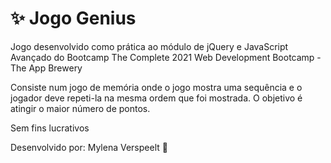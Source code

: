 <h1>✨ Jogo Genius</h1>
<p>Jogo desenvolvido como prática ao módulo de jQuery e JavaScript Avançado do Bootcamp The Complete 2021 Web Development Bootcamp - The App Brewery  </p>
<p>Consiste num jogo de memória onde o jogo mostra uma sequência e o jogador deve repeti-la na mesma ordem que foi mostrada. O objetivo é atingir o maior número de pontos. </p>
<p>Sem fins lucrativos</p>
<p>Desenvolvido por: Mylena Verspeelt 🌻</p>
